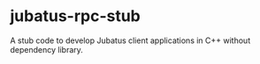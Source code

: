 # jubatus-rpc-stub

A stub code to develop Jubatus client applications in C++ without dependency library.

